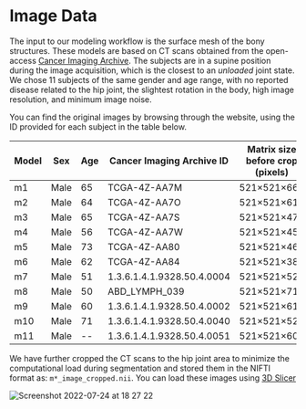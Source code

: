 # Image Data

The input to our modeling workflow is the surface mesh of the bony structures. These models are based on CT scans obtained from the open-access [Cancer Imaging Archive](https://www.cancerimagingarchive.net). The subjects are in a supine position during the image acquisition, which is the closest to an *unloaded* joint state. We chose 11 subjects of the same gender and age range, with no reported disease related to the hip joint, the slightest rotation in the body, high image resolution, and minimum image noise.
 
You can find the original images by browsing through the website, using the ID provided for each subject in the table below. 

<div align="center">
  
| Model | Sex | Age | Cancer Imaging Archive ID | Matrix size before crop (pixels)|Matrix size after crop (pixels)
| --- | --- | --- | --- | --- |--- | 
|m1 | Male | 65 | TCGA-4Z-AA7M |521×521×663|365×221×291
|m2 | Male | 64 | TCGA-4Z-AA7O |521×521×613|394×215×257
|m3 | Male | 65 | TCGA-4Z-AA7S |521×521×475|378×199×244
|m4 | Male | 56 | TCGA-4Z-AA7W |521×521×455|362×184×236
|m5 | Male | 73 | TCGA-4Z-AA80 |521×521×468|389×226×265
|m6 | Male | 62 | TCGA-4Z-AA84 |521×521×388|436×256×206
|m7 | Male | 51 | 1.3.6.1.4.1.9328.50.4.0004 |521×521×520|405×232×250
|m8 | Male | 50 | ABD_LYMPH_039 |521×521×717|399×250×290
|m9 | Male | 60 | 1.3.6.1.4.1.9328.50.4.0002 |521×521×617|427×254×318
|m10 | Male | 71 | 1.3.6.1.4.1.9328.50.4.0040 |521×521×524|400×285×289
|m11 | Male | -- | 1.3.6.1.4.1.9328.50.4.0051 |521×521×603|404×230×283

</div>

We have further cropped the CT scans to the hip joint area to minimize the computational load during segmentation and stored them in the NIFTI format as: `m*_image_cropped.nii`. You can load these images using [3D Slicer](https://www.slicer.org)

![Screenshot 2022-07-24 at 18 27 22](https://user-images.githubusercontent.com/45920627/180656858-83c4954b-33b3-4eb0-8715-cfd2fa5dc8c1.png)


